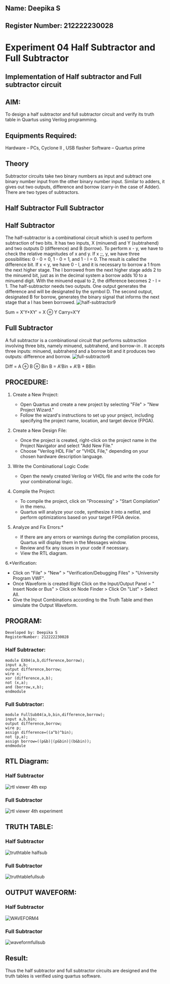 ## Name: Deepika S
## Register Number: 212222230028
# Experiment 04 Half Subtractor and Full Subtractor
## Implementation of Half subtractor and Full subtractor circuit
## AIM:
To design a half subtractor and full subtractor circuit and verify its truth table in Quartus using Verilog programming.
## Equipments Required:
Hardware – PCs, Cyclone II , USB flasher Software – Quartus prime
## Theory
Subtractor circuits take two binary numbers as input and subtract one binary number input from the other binary number input. Similar to adders, it gives out two outputs, difference and borrow (carry-in the case of Adder). There are two types of subtractors.

## Half Subtractor Full Subtractor
## Half Subtractor
The half-subtractor is a combinational circuit which is used to perform subtraction of two bits. It has two inputs, X (minuend) and Y (subtrahend) and two outputs D (difference) and B (borrow). To perform x - y, we have to check the relative magnitudes of x and y. If x ;;, y, we have three possibilities: 0 - 0 = 0, 1 - 0 = 1, and 1 - I = 0. The result is called the difference bit. If x < y, we have 0 - I, and it is necessary to borrow a 1 from the next higher stage. The I borrowed from the next higher stage adds 2 to the minuend bit, just as in the decimal system a borrow adds 10 to a minuend digit. With the minuend equal to 2, the difference becomes 2 - I = 1. The half-subtractor needs two outputs. One output generates the difference and will be designated by the symbol D. The second output, designated B for borrow, generates the binary signal that informs the next stage that a I has been borrowed.
![half-subtractor9](https://user-images.githubusercontent.com/36288975/166112538-58c3bc7c-ee5d-4e6a-ac8d-8e8328efe27a.png)


Sum = X'Y+XY' = X ⊕ Y
Carry=X'Y

## Full Subtractor
A full subtractor is a combinational circuit that performs subtraction involving three bits, namely minuend, subtrahend, and borrow-in . It accepts three inputs: minuend, subtrahend and a borrow bit and it produces two outputs: difference and borrow. 
![full-subtractor6](https://user-images.githubusercontent.com/36288975/166112541-24c68359-3de8-4674-ae22-8272ffc385ed.png)


Diff = A ⊕ B ⊕ Bin B = A'Bin + A'B + BBin

## PROCEDURE:
1. Create a New Project:
   - Open Quartus and create a new project by selecting "File" > "New Project Wizard."
   - Follow the wizard's instructions to set up your project, including specifying the project name, location, and target device (FPGA).

2. Create a New Design File:
   - Once the project is created, right-click on the project name in the Project Navigator and select "Add New File."
   - Choose "Verilog HDL File" or "VHDL File," depending on your chosen hardware description language.

3. Write the Combinational Logic Code:
   - Open the newly created Verilog or VHDL file and write the code for your combinational logic.
     
4. Compile the Project:
   - To compile the project, click on "Processing" > "Start Compilation" in the menu.
   - Quartus will analyze your code, synthesize it into a netlist, and perform optimizations based on your target FPGA device.

5. Analyze and Fix Errors:*
   - If there are any errors or warnings during the compilation process, Quartus will display them in the Messages window.
   - Review and fix any issues in your code if necessary.
   - View the RTL diagram.

6.*Verification:
   - Click on "File" > "New" > "Verification/Debugging Files" > "University Program VWF".
   - Once Waveform is created Right Click on the Input/Output Panel > " Insert Node or Bus" > Click on Node Finder > Click On "List" > Select All.
   - Give the Input Combinations according to the Truth Table amd then simulate the Output Waveform.


## PROGRAM:
```
Developed by: Deepika S
RegisterNumber: 212222230028
```
### Half Subtractor:
```
module EX04(a,b,difference,borrow);
input a,b;
output difference,borrow;
wire x;
xor (difference,a,b);
not (x,a);
and (borrow,x,b);
endmodule
```

### Full Subtractor:
```
module FullSub04(a,b,bin,difference,borrow);
input a,b,bin;
output difference,borrow;
wire p;
assign difference=((a^b)^bin);
not (p,a);
assign borrow=((p&b)|(p&bin)|(b&bin));
endmodule
```
## RTL Diagram:
### Half Subtractor
![rtl viewer 4th exp](https://github.com/deepikasrinivasans/Experiment--03-Half-Subtractor-and-Full-subtractor/assets/119393935/95fadd91-9046-4282-85cc-ecc973b65c24)

### Full Subtractor
![rtl viewer 4th experiment](https://github.com/deepikasrinivasans/Experiment--03-Half-Subtractor-and-Full-subtractor/assets/119393935/b91e4493-c685-4db8-89db-e4104131ef4c)
## TRUTH TABLE:
### Half Subtractor
![truthtable halfsub](https://github.com/deepikasrinivasans/Experiment--03-Half-Subtractor-and-Full-subtractor/assets/119393935/248a6bc1-bea5-4720-98aa-d793dfe47254)
### Full Subtractor
![truthtablefullsub](https://github.com/deepikasrinivasans/Experiment--03-Half-Subtractor-and-Full-subtractor/assets/119393935/8a487467-cf75-4b40-9dbd-118fbdf6f934)
## OUTPUT WAVEFORM:
### Half Subtractor
![WAVEFORM4](https://github.com/deepikasrinivasans/Experiment--03-Half-Subtractor-and-Full-subtractor/assets/119393935/f32a9100-1e29-4929-aaae-947cd6cf8e8f)
### Full Subtractor
![waveformfullsub](https://github.com/deepikasrinivasans/Experiment--03-Half-Subtractor-and-Full-subtractor/assets/119393935/0b9b3ae9-9ef4-45c3-98a1-b3e5a7739fda)
## Result:
Thus the half subtractor and full subtractor circuits are designed and the truth tables is verified using quartus software.
